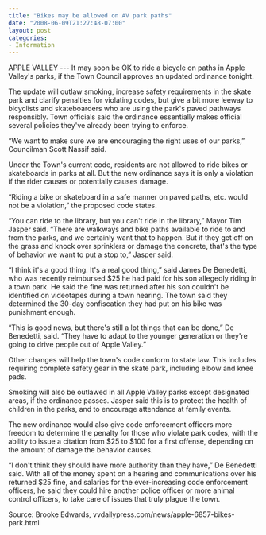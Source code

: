 ```yaml
---
title: "Bikes may be allowed on AV park paths"
date: "2008-06-09T21:27:48-07:00"
layout: post
categories:
- Information
---
```


APPLE VALLEY --- It may soon be OK to ride a bicycle on paths in Apple Valley's parks, if the Town Council approves an updated ordinance tonight.  
  
The update will outlaw smoking, increase safety requirements in the skate park and clarify penalties for violating codes, but give a bit more leeway to bicyclists and skateboarders who are using the park's paved pathways responsibly. Town officials said the ordinance essentially makes official several policies they've already been trying to enforce.

“We want to make sure we are encouraging the right uses of our parks,” Councilman Scott Nassif said.

Under the Town's current code, residents are not allowed to ride bikes or skateboards in parks at all. But the new ordinance says it is only a violation if the rider causes or potentially causes damage.

“Riding a bike or skateboard in a safe manner on paved paths, etc. would not be a violation,” the proposed code states.

“You can ride to the library, but you can't ride in the library,” Mayor Tim Jasper said. “There are walkways and bike paths available to ride to and from the parks, and we certainly want that to happen. But if they get off on the grass and knock over sprinklers or damage the concrete, that's the type of behavior we want to put a stop to,” Jasper said.

“I think it's a good thing. It's a real good thing,” said James De Benedetti, who was recently reimbursed $25 he had paid for his son allegedly riding in a town park. He said the fine was returned after his son couldn't be identified on videotapes during a town hearing. The town said they determined the 30-day confiscation they had put on his bike was punishment enough.

“This is good news, but there's still a lot things that can be done,” De Benedetti, said. “They have to adapt to the younger generation or they're going to drive people out of Apple Valley.”

Other changes will help the town's code conform to state law. This includes requiring complete safety gear in the skate park, including elbow and knee pads.

Smoking will also be outlawed in all Apple Valley parks except designated areas, if the ordinance passes. Jasper said this is to protect the health of children in the parks, and to encourage attendance at family events.

The new ordinance would also give code enforcement officers more freedom to determine the penalty for those who violate park codes, with the ability to issue a citation from $25 to $100 for a first offense, depending on the amount of damage the behavior causes.

“I don't think they should have more authority than they have,” De Benedetti said. With all of the money spent on a hearing and communications over his returned $25 fine, and salaries for the ever-increasing code enforcement officers, he said they could hire another police officer or more animal control officers, to take care of issues that truly plague the town.

Source: Brooke Edwards, vvdailypress.com/news/apple-6857-bikes-park.html